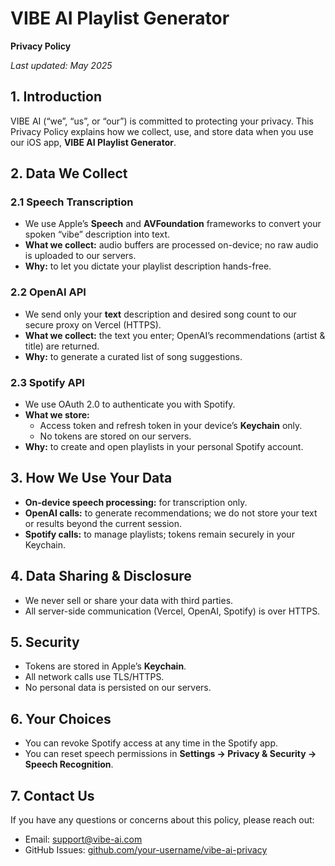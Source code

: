 # VIBE AI Playlist Generator  
**Privacy Policy**  

_Last updated: May 2025_

## 1. Introduction  
VIBE AI (“we”, “us”, or “our”) is committed to protecting your privacy. This Privacy Policy explains how we collect, use, and store data when you use our iOS app, **VIBE AI Playlist Generator**.

## 2. Data We Collect  

### 2.1 Speech Transcription  
- We use Apple’s **Speech** and **AVFoundation** frameworks to convert your spoken “vibe” description into text.  
- **What we collect:** audio buffers are processed on-device; no raw audio is uploaded to our servers.  
- **Why:** to let you dictate your playlist description hands-free.  

### 2.2 OpenAI API  
- We send only your **text** description and desired song count to our secure proxy on Vercel (HTTPS).  
- **What we collect:** the text you enter; OpenAI’s recommendations (artist & title) are returned.  
- **Why:** to generate a curated list of song suggestions.

### 2.3 Spotify API  
- We use OAuth 2.0 to authenticate you with Spotify.  
- **What we store:**  
  - Access token and refresh token in your device’s **Keychain** only.  
  - No tokens are stored on our servers.  
- **Why:** to create and open playlists in your personal Spotify account.

## 3. How We Use Your Data  
- **On-device speech processing:** for transcription only.  
- **OpenAI calls:** to generate recommendations; we do not store your text or results beyond the current session.  
- **Spotify calls:** to manage playlists; tokens remain securely in your Keychain.

## 4. Data Sharing & Disclosure  
- We never sell or share your data with third parties.  
- All server-side communication (Vercel, OpenAI, Spotify) is over HTTPS.

## 5. Security  
- Tokens are stored in Apple’s **Keychain**.  
- All network calls use TLS/HTTPS.  
- No personal data is persisted on our servers.

## 6. Your Choices  
- You can revoke Spotify access at any time in the Spotify app.  
- You can reset speech permissions in **Settings → Privacy & Security → Speech Recognition**.  

## 7. Contact Us  
If you have any questions or concerns about this policy, please reach out:  
- Email: support@vibe-ai.com  
- GitHub Issues: [github.com/your-username/vibe-ai-privacy](https://github.com/your-username/vibe-ai-privacy)
